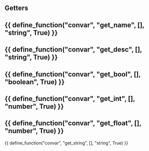 ## Getters

{{ define_function("convar", "get_name", [], "string", True) }}
---
{{ define_function("convar", "get_desc", [], "string", True) }}
---
{{ define_function("convar", "get_bool", [], "boolean", True) }}
---
{{ define_function("convar", "get_int", [], "number", True) }}
---
{{ define_function("convar", "get_float", [], "number", True) }}
---
{{ define_function("convar", "get_string", [], "string", True) }}